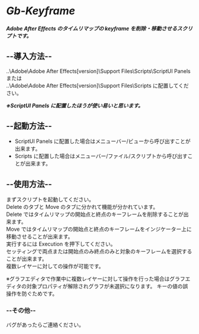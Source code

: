 # **_Gb-Keyframe_**

##### _Adobe After Effects のタイムリマップの keyframe を削除・移動させるスクリプトです。_

## --導入方法--
..\Adobe\Adobe After Effects[version]\Support Files\Scripts\ScriptUI Panels または  
..\Adobe\Adobe After Effects[version]\Support Files\Scripts に配置してください。

**_※ScriptUI Panels に配置したほうが使い易いと思います。_**

## --起動方法--

- ScriptUI Panels に配置した場合はメニューバー/ビューから呼び出すことが出来ます。
- Scripts に配置した場合はメニューバー/ファイル/スクリプトから呼び出すことが出来ます。

## --使用方法--

まずスクリプトを起動してください。  
Delete のタブと Move のタブに分かれて機能が分かれています。  
Delete ではタイムリマップの開始点と終点のキーフレームを削除することが出来ます。  
Move ではタイムリマップの開始点と終点のキーフレームをインジケーター上に移動させることが出来ます。  
実行するには Execution を押下してください。  
セッティングで両点または開始点のみ終点のみと対象のキーフレームを選択することが出来ます。  
複数レイヤーに対しての操作が可能です。

※グラフエディタで作業中に複数レイヤーに対して操作を行った場合はグラフエディタの対象プロパティが解除されグラフが未選択になります。
キーの値の誤操作を防ぐためです。  

### --その他--
バグがあったらご連絡ください。

